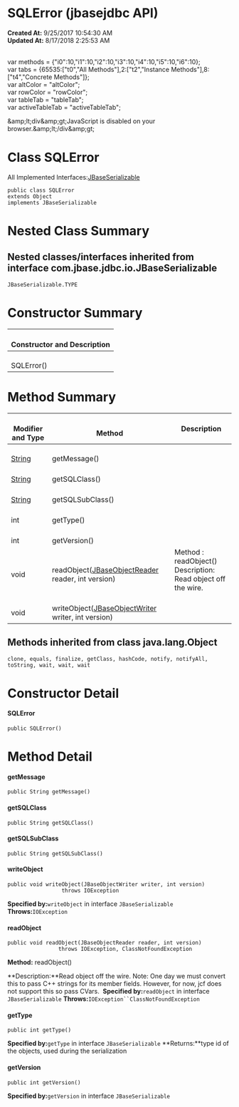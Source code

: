# SQLError (jbasejdbc API)

**Created At:** 9/25/2017 10:54:30 AM  
**Updated At:** 8/17/2018 2:25:53 AM  

<!--<br>    try {<br>        if (location.href.indexOf('is-external=true') == -1) {<br>            parent.document.title="SQLError (jbasejdbc   API)";<br>        }<br>    }<br>    catch(err) {<br>    }<br>//--><br>var methods = {"i0":10,"i1":10,"i2":10,"i3":10,"i4":10,"i5":10,"i6":10};<br>var tabs = {65535:["t0","All Methods"],2:["t2","Instance Methods"],8:["t4","Concrete Methods"]};<br>var altColor = "altColor";<br>var rowColor = "rowColor";<br>var tableTab = "tableTab";<br>var activeTableTab = "activeTableTab";&amp;amp;lt;div&amp;amp;gt;JavaScript is disabled on your browser.&amp;amp;lt;/div&amp;amp;gt;


# Class SQLError

All Implemented Interfaces:[JBaseSerializable](/39232-io/com_jbase_jdbc_io_jbaseserializable "interface in com.jbase.jdbc.io")
```
public class SQLError
extends Object
implements JBaseSerializable
```



# Nested Class Summary



## Nested classes/interfaces inherited from interface com.jbase.jdbc.io.JBaseSerializable
`JBaseSerializable.TYPE`








# Constructor Summary


| <br>Constructor and Description<br> |
| --- |
| <br>SQLError()<br> |






# Method Summary

| <br>Modifier and Type<br> | <br>Method<br> | Description<br> |
| --- | --- | --- |
| <br>[String](http://java.sun.com/j2se/1.5.0/docs/api/java/lang/String.html?is-external=true "class or interface in java.lang")<br> | <br>getMessage()<br> | <br> |
| <br>[String](http://java.sun.com/j2se/1.5.0/docs/api/java/lang/String.html?is-external=true "class or interface in java.lang")<br> | <br>getSQLClass()<br> | <br> |
| <br>[String](http://java.sun.com/j2se/1.5.0/docs/api/java/lang/String.html?is-external=true "class or interface in java.lang")<br> | <br>getSQLSubClass()<br> | <br> |
| <br>int<br> | <br>getType()<br> | <br> |
| <br>int<br> | <br>getVersion()<br> | <br> |
| <br>void<br> | <br>readObject([JBaseObjectReader](/39232-io/com_jbase_jdbc_io_jbaseobjectreader "interface in com.jbase.jdbc.io") reader, int version)<br> | Method : readObject()<br>Description: Read object off the wire.<br> |
| <br>void<br> | <br>writeObject([JBaseObjectWriter](/39232-io/com_jbase_jdbc_io_jbaseobjectwriter "interface in com.jbase.jdbc.io") writer, int version)<br> | <br> |




## 


## Methods inherited from class java.lang.Object
`clone, equals, finalize, getClass, hashCode, notify, notifyAll, toString, wait, wait, wait`

# Constructor Detail

#### **SQLError**

```
public SQLError()
```









# Method Detail

#### **getMessage**

```
public String getMessage()
```





#### **getSQLClass**

```
public String getSQLClass()
```





#### **getSQLSubClass**

```
public String getSQLSubClass()
```





#### **writeObject**

```
public void writeObject(JBaseObjectWriter writer, int version)
                 throws IOException
```
**Specified by:**`writeObject` in interface `JBaseSerializable`
**Throws:**`IOException`




#### readObject

```
public void readObject(JBaseObjectReader reader, int version)
                throws IOException, ClassNotFoundException
```

**Method:** readObject()

**Description:**Read object off the wire. Note: One day we must convert this to pass C++ strings for its member fields. However, for now, jcf does not support this so pass CVars. 
**Specified by:**`readObject` in interface `JBaseSerializable`
**Throws:**`IOException``ClassNotFoundException`





#### **getType**

```
public int getType()
```

**Specified by:**`getType` in interface `JBaseSerializable`
**Returns:**type id of the objects, used during the serialization




#### **getVersion**

```
public int getVersion()
```

**Specified by:**`getVersion` in interface `JBaseSerializable`





